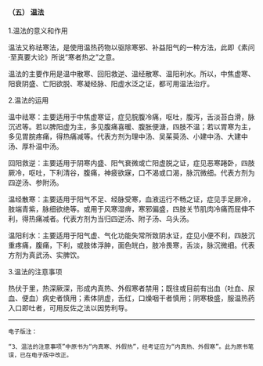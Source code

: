 #### （五）  温法

1.温法的意义和作用

温法又称祛寒法，是使用温热药物以驱除寒邪、补益阳气的一种方法，此即《素问·至真要大论》所说”寒者热之”之意。

温法的主要作用是温中散寒、回阳救逆、温经散寒、温阳利水。所以，中焦虚寒、阳衰阴盛、亡阳欲脱、寒凝经脉、阳虚水泛之证，都可用温法治疗。

2.温法的运用

温中祛寒：主要适用于中焦虚寒证，症见脘腹冷痛，呕吐，腹泻，舌淡苔白滑，脉沉迟等。若以脾阳虚为主，多见腹痛喜暖、腹胀便溏，四肢不温；若以胃寒为主，多见胃脘疼痛，得热痛减等。代表方剂为理中汤、吴茱萸汤、小建中汤、大建中汤、厚朴温中汤。

回阳救逆：主要适用于阴寒内盛、阳气衰微或亡阳虚脱之证，症见恶寒踡卧，四肢厥冷，呕吐，下利清谷，腹痛，神疲欲寐，口不渴或口渴，脉沉微细。代表方剂为四逆汤、参附汤。

温经散寒：主要适用于阳气不足、经脉受寒，血液运行不畅之证，症见手足厥冷，肢端青紫，脉细欲绝等。或用于风寒湿痹，寒邪偏盛，四肢关节肌肉冷痛而屈伸不利，得热痛减者。代表方剂为当归四逆汤、附子汤、乌头汤。

温阳利水：主要适用于阳气虚、气化功能失常所致阴水证，症见小便不利，四肢沉重疼痛，腹痛，下利，或肢体浮肿，面色㿠白，肢冷畏寒，舌淡，脉沉微细。代表方剂为真武汤、实脾饮。

3.温法的注意事项

热伏于里，热深厥深，形成内真热、外假寒者禁用；既往或目前有出血（吐血、尿血、便血）病史者慎用；素体阴虚，舌红，口燥咽干者慎用；阴寒极盛，服温热药入口即吐者，可用反佐之法以因势利导。

------

`电子版注：`

`“3、温法的注意事项”中原书为“内真寒、外假热”，经考证应为“内真热、外假寒”。此为原书笔误，已在电子版中改正。`